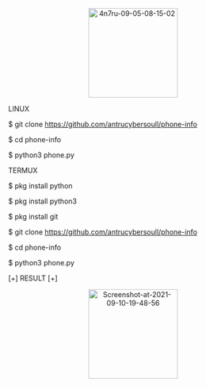 <center><img width="180px" hight="30px"src="https://i.ibb.co/Ykk87Dt/4n7ru-09-05-08-15-02.png" alt="4n7ru-09-05-08-15-02"></center>




LINUX

$ git clone https://github.com/antrucybersoull/phone-info


$ cd phone-info


$ python3 phone.py



TERMUX

$ pkg install python


$ pkg install python3


$ pkg install git


$ git clone https://github.com/antrucybersoull/phone-info


$ cd phone-info


$ python3 phone.py




[+] RESULT [+]





<center><img width="180px" hight="30px"src="https://i.ibb.co/6BzF2h2/Screenshot-at-2021-09-10-19-48-56.png" alt="Screenshot-at-2021-09-10-19-48-56"></center>









